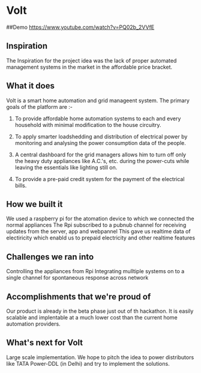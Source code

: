 # Volt

##Demo 
https://www.youtube.com/watch?v=PQ02b_2VVfE

## Inspiration
The Inspiration for the project idea was the lack of proper automated management systems in the market in the affordable price bracket.

## What it does
Volt is a smart home automation and grid manageent system. The primary goals of the platform are :-

1. To provide affordable home automation systems to each and every household with minimal modification to the house circuitry.

2. To apply smarter loadshedding and distribution of electrical power by monitoring and analysing the power consumption data of the people.

3. A central dashboard for the grid managers allows him to turn off only the heavy duty appliances like A.C.'s, etc. during the power-cuts while leaving the essentials like lighting still on.

4. To provide a pre-paid credit system for the payment of the electrical bills.

## How we built it
We used a raspberry pi for the atomation device to which we connected the normal appliances
The Rpi subscribed to a pubnub channel for receiving updates from the server, app and webpannel
This gave us realtime data of electiricity which enabld us to prepaid electricity and other realtime features

## Challenges we ran into
Controlling the appliances from Rpi
Integrating mulltiple systems on to a single channel for spontaneous response across network

## Accomplishments that we're proud of
Our product is already in the beta phase just out of th hackathon. It is easily scalable and implentable at a much lower cost than the current home automation providers.

## What's next for Volt
Large scale implementation. We hope to pitch the idea to power distributors like TATA Power-DDL (in Delhi) and try to implement the solutions.
